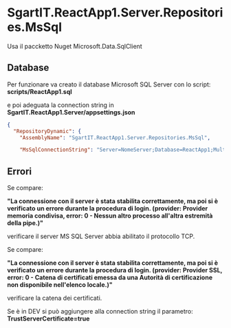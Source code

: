﻿# SgartIT.ReactApp1.Server.Repositories.MsSql

Usa il paccketto Nuget Microsoft.Data.SqlClient

## Database

Per funzionare va creato il database Microsoft SQL Server con lo script: **scripts/ReactApp1.sql**

e poi adeguata la connection string in **SgartIT.ReactApp1.Server/appsettings.json**
```json
{
  "RepositoryDynamic": {
    "AssemblyName": "SgartIT.ReactApp1.Server.Repositories.MsSql",

    "MsSqlConnectionString": "Server=NomeServer;Database=ReactApp1;MultipleActiveResultSets=true;Trusted_Connection=True;Encrypt=true;TrustServerCertificate=true",

```

## Errori

Se compare:

**"La connessione con il server è stata stabilita correttamente, ma poi si è verificato un errore durante la procedura di login. (provider: Provider memoria condivisa, error: 0 - Nessun altro processo all'altra estremità della pipe.)"**

verificare il server MS SQL Server abbia abilitato il protocollo TCP.

Se compare:

**"La connessione con il server è stata stabilita correttamente, ma poi si è verificato un errore durante la procedura di login. (provider: Provider SSL, error: 0 - Catena di certificati emessa da una Autorità di certificazione non disponibile nell'elenco locale.)"**

verificare la catena dei certificati.

Se è in DEV si può aggiungere alla connection string il parametro: **TrustServerCertificate=true**
